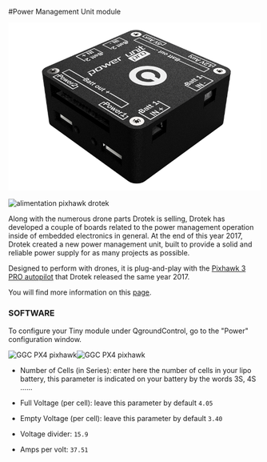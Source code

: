 #Power Management Unit module

<p align="center">
  <img src="./images/pmu3d.png?raw=true" alt="PMU 3D Model"/>
</p>


![](https://drotek.com/wp-content/uploads/2017/01/module-d-alimentation-53v-capteur-couranttension.jpgg "alimentation pixhawk drotek")

Along with the numerous drone parts Drotek is selling, Drotek has developed a couple of boards related to the power management operation inside of embedded electronics in general. At the end of this year 2017, Drotek created a new power management unit, built to provide a solid and reliable power supply for as many projects as possible.

Designed to perform with drones, it is plug-and-play with the [Pixhawk 3 PRO autopilot](https://pixhawk.drotek.com/en/) that Drotek released the same year 2017.

You will find more information on this [page](https://drotek.gitbooks.io/power-management-unit-user-guide/).


### SOFTWARE

To configure your Tiny module under QgroundControl, go to the "Power" configuration window.

![](https://drotek.com/wp-content/uploads/2017/01/Menu_Power_QGC.png "GGC PX4 pixhawk")![](https://drotek.com/wp-content/uploads/2017/01/Window_Power_QGC-700x592.png "GGC PX4 pixhawk")

* Number of Cells \(in Series\): enter here the number of cells in your lipo battery, this parameter is indicated on your battery by the words 3S, 4S ......

* Full Voltage \(per cell\): leave this parameter by default `4.05`  

* Empty Voltage \(per cell\): leave this parameter by default `3.40`
  
* Voltage divider: `15.9`

* Amps per volt: `37.51`





